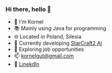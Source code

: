 ### Hi there, hello 👋 ###
- 📜 I'm Kornel
- 📚 Mainly using Java for programming
- 🌐 Located in Poland, Silesia
- 🔭 Currently developing [StarCraft2 AI](https://github.com/takado8/starcraft2_ai_octopus_v3)
- 💼 Exploring job opportunities
- 📫 kornelgut@gmail.com
- 🔗 [LinekdIn](https://www.linkedin.com/in/kornel-gut/)
